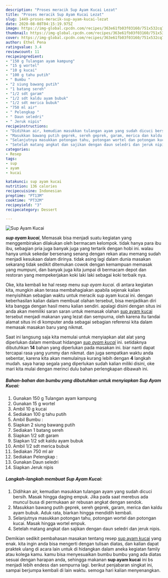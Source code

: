```yaml
---
description: "Proses meracik Sup Ayam Kucai Lezat"
title: "Proses meracik Sup Ayam Kucai Lezat"
slug: 1449-proses-meracik-sup-ayam-kucai-lezat
date: 2020-08-08T04:15:19.975Z
image: https://img-global.cpcdn.com/recipes/363e61fb03f03160/751x532cq70/sup-ayam-kucai-foto-resep-utama.jpg
thumbnail: https://img-global.cpcdn.com/recipes/363e61fb03f03160/751x532cq70/sup-ayam-kucai-foto-resep-utama.jpg
cover: https://img-global.cpcdn.com/recipes/363e61fb03f03160/751x532cq70/sup-ayam-kucai-foto-resep-utama.jpg
author: Ethel Pena
ratingvalue: 3.4
reviewcount: 11
recipeingredient:
- "150 g Tulangan ayam kampung"
- "15 g wortel"
- "10 g kucai"
- "100 g tahu putih"
- " Bumbu "
- "2 siung bawang putih"
- "1 batang sereh"
- "1/2 sdt garam"
- "1/2 sdt kaldu ayam bubuk"
- "1/2 sdt merica bubuk"
- "750 ml air"
- " Pelengkap "
- " Daun seledri"
- " Jeruk nipis"
recipeinstructions:
- "Didihkan air, kemudian masukkan tulangan ayam yang sudah dicuci bersih. Masak hingga daging empuk. Jika pada saat merebus ada muncul busa di permukaan air rebusan angkat dengan sendok."
- "Masukkan bawang putih geprek, sereh geprek, garam, merica dan kaldu ayam bubuk. Aduk rata, biarkan hingga mendidih kembali."
- "Selanjutnya masukkan potongan tahu, potongan wortel dan potongan kucai. Masak hingga wortel empuk."
- "Setelah matang angkat dan sajikan dengan daun seledri dan jeruk nipis."
categories:
- Resep
tags:
- sup
- ayam
- kucai

katakunci: sup ayam kucai 
nutrition: 136 calories
recipecuisine: Indonesian
preptime: "PT13M"
cooktime: "PT32M"
recipeyield: "3"
recipecategory: Dessert

---
```



![Sup Ayam Kucai](https://img-global.cpcdn.com/recipes/363e61fb03f03160/751x532cq70/sup-ayam-kucai-foto-resep-utama.jpg)

<b><i>sup ayam kucai</i></b>, Memasak bisa menjadi suatu kegiatan yang menggembirakan dilakukan oleh bermacam kelompok. tidak hanya para ibu ibu, sebagian pria juga banyak juga yang tertarik dengan hobi ini. walau hanya untuk sekedar bersenang senang dengan rekan atau memang sudah menjadi kesukaan dalam dirinya. tidak asing lagi dalam dunia masakan sekarang tidak sedikit ditemukan cowok dengan kemampuan memasak yang mumpuni, dan banyak juga kita jumpai di bermacam depot dan restoran yang mempekerjakan koki laki laki sebagai koki terbaik nya.

Oke, kita kembali ke hal resep menu <i>sup ayam kucai</i>. di antara kegiatan kita, mungkin akan terasa membahagiakan apabila sejenak kalian menyisihkan sebagian waktu untuk meracik sup ayam kucai ini. dengan keberhasilan kalian dalam membuat olahan tersebut, bisa menjadikan diri kita bangga dengan hasil menu kalian sendiri. apalagi disini dengan situs ini anda akan memiliki saran saran untuk memasak olahan <u>sup ayam kucai</u> tersebut menjadi makanan yang lezat dan sempurna, oleh karena itu tandai alamat situs ini di komputer anda sebagai sebagian referensi kita dalam memasak masakan baru yang nikmat.




Saat ini langsung saja kita memulai untuk menyiapkan alat alat yang diperlukan dalam membuat hidangan <u><i>sup ayam kucai</i></u> ini. setidaknya dibutuhkan <b>14</b> bahan yang diperlukan pada masakan ini. biar nanti dapat tercapai rasa yang yummy dan nikmat. dan juga sempatkan waktu anda sebentar, karena kita akan memulainya kurang lebih dengan <b>4</b> langkah mudah. saya harap segala yang diperlukan sudah kalian miliki disini, oke mari kita mulai dengan merinci dulu bahan perlengkapan dibawah ini.

<!--inarticleads1-->

##### Bahan-bahan dan bumbu yang dibutuhkan untuk menyiapkan Sup Ayam Kucai:

1. Gunakan 150 g Tulangan ayam kampung
1. Gunakan 15 g wortel
1. Ambil 10 g kucai
1. Sediakan 100 g tahu putih
1. Ambil  Bumbu :
1. Siapkan 2 siung bawang putih
1. Sediakan 1 batang sereh
1. Siapkan 1/2 sdt garam
1. Siapkan 1/2 sdt kaldu ayam bubuk
1. Ambil 1/2 sdt merica bubuk
1. Sediakan 750 ml air
1. Sediakan  Pelengkap :
1. Gunakan  Daun seledri
1. Siapkan  Jeruk nipis




<!--inarticleads2-->

##### Langkah-langkah membuat Sup Ayam Kucai:

1. Didihkan air, kemudian masukkan tulangan ayam yang sudah dicuci bersih. Masak hingga daging empuk. Jika pada saat merebus ada muncul busa di permukaan air rebusan angkat dengan sendok.
1. Masukkan bawang putih geprek, sereh geprek, garam, merica dan kaldu ayam bubuk. Aduk rata, biarkan hingga mendidih kembali.
1. Selanjutnya masukkan potongan tahu, potongan wortel dan potongan kucai. Masak hingga wortel empuk.
1. Setelah matang angkat dan sajikan dengan daun seledri dan jeruk nipis.




Demikian sedikit pembahasan masakan tentang resep <u>sup ayam kucai</u> yang enak. kita ingin anda bisa mengerti dengan tulisan diatas, dan kalian dapat praktek ulang di acara lain untuk di hidangkan dalam aneka kegiatan family atau kolega kamu. kamu bisa menyesuaikan bumbu bumbu yang ada diatas sesuai dengan harapan anda, sehingga makanan <b>sup ayam kucai</b> ini bs menjadi lebih endess dan sempurna lagi. berikut penjabaran singkat ini, sampai berjumpa kembali di lain waktu. semoga hari kalian menyenangkan.
